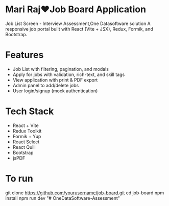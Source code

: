# Mari Raj❤️Job Board Application

Job List Screen - Interview Assessment,One Datasoftware solution
A responsive job portal built with React (Vite + JSX), Redux, Formik, and Bootstrap.

# Features
- Job List with filtering, pagination, and modals
- Apply for jobs with validation, rich-text, and skill tags
- View application with print & PDF export
- Admin panel to add/delete jobs
- User login/signup (mock authentication)

# Tech Stack

- React + Vite
- Redux Toolkit
- Formik + Yup
- React Select
- React Quill
- Bootstrap
- jsPDF



# To run
git clone https://github.com/yourusername/job-board.git
cd job-board
npm install
npm run dev
"# OneDataSoftware-Assessment" 
